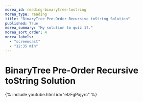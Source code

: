 ```yaml
---
morea_id: reading-binarytree-tostring
morea_type: reading
title: "BinaryTree Pre-Order Recursive toString Solution"
published: True
morea_summary: "My solution to quiz 17."
morea_sort_order: 4
morea_labels: 
  - "screencast"
  - "12:35 min"
---
```


# BinaryTree Pre-Order Recursive toString Solution
{% include youtube.html id="elzFgPxjyrc" %}
